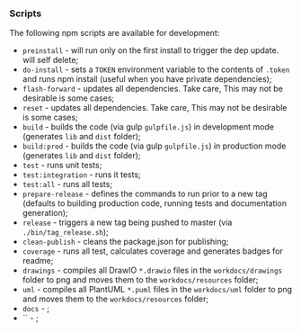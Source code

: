 ### Scripts

The following npm scripts are available for development:
  - `preinstall` - will run only on the first install to trigger the dep update. will self delete;
  - `do-install` - sets a `TOKEN` environment variable to the contents of `.token` and runs npm install (useful when you have private dependencies);
  - `flash-forward` - updates all dependencies. Take care, This may not be desirable is some cases;
  - `reset` - updates all dependencies. Take care, This may not be desirable is some cases;
  - `build` - builds the code (via gulp `gulpfile.js`) in development mode (generates `lib` and `dist` folder);
  - `build:prod` - builds the code (via gulp `gulpfile.js`) in production mode (generates `lib` and `dist` folder);
  - `test` - runs unit tests;
  - `test:integration` - runs it tests;
  - `test:all` - runs all tests;
  - `prepare-release` - defines the commands to run prior to a new tag (defaults to building production code, running tests and documentation generation);
  - `release` - triggers a new tag being pushed to master (via `./bin/tag_release.sh`);
  - `clean-publish` - cleans the package.json for publishing;
  - `coverage` - runs all test, calculates coverage and generates badges for readme;
  - `drawings` - compiles all DrawIO `*.drawio` files in the `workdocs/drawings` folder to png and moves them to the `workdocs/resources` folder;
  - `uml` - compiles all PlantUML `*.puml` files in the `workdocs/uml` folder to png and moves them to the `workdocs/resources` folder;
  - `docs` - ;
  - `` - ;
